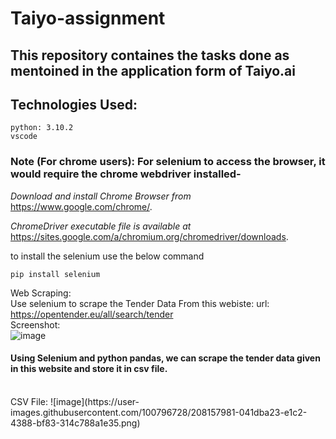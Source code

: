 # Taiyo-assignment

## This repository containes the tasks done as mentoined in the application form of Taiyo.ai

## Technologies Used:
```
python: 3.10.2
vscode
```
### Note (For chrome users): For selenium to access the browser, it would require the chrome webdriver installed- 
_Download and install Chrome Browser from_ https://www.google.com/chrome/.

_ChromeDriver executable file is available at_ https://sites.google.com/a/chromium.org/chromedriver/downloads.


to install the selenium use the below command
```
pip install selenium
```

Web Scraping:
<br />
Use selenium to scrape the Tender Data From this webiste: url: https://opentender.eu/all/search/tender
<br />
Screenshot:
<br />
![image](https://user-images.githubusercontent.com/100796728/208157864-a1e65696-096a-4237-a743-c94b64a34eb2.png)

#### Using Selenium and python pandas, we can scrape the tender data given in this website and store it in csv file.
<br />
CSV File:
![image](https://user-images.githubusercontent.com/100796728/208157981-041dba23-e1c2-4388-bf83-314c788a1e35.png)